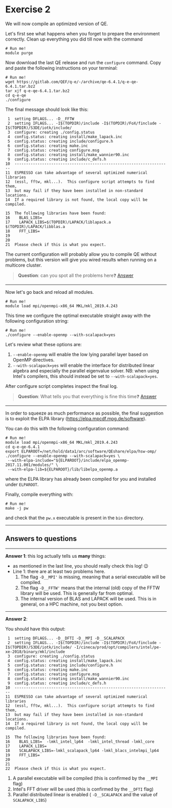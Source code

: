 # Exercise 2

We will now compile an optimized version of QE.

Let's first see what happens when you forget to prepare the environment correctly.
Clean up everything you did till now with the command

    # Run me!
    module purge

Now download the last QE release and run the `configure` command. 
Copy and paste the following instructions on your terminal:

    # Run me!
    wget https://gitlab.com/QEF/q-e/-/archive/qe-6.4.1/q-e-qe-6.4.1.tar.bz2
    tar xjf q-e-qe-6.4.1.tar.bz2
    cd q-e-qe
    ./configure




The final message should look like this:

     1	setting DFLAGS... -D__FFTW
     2	setting IFLAGS... -I$(TOPDIR)/include -I$(TOPDIR)/FoX/finclude -I$(TOPDIR)/S3DE/iotk/include/
     3	configure: creating ./config.status
     4	config.status: creating install/make_lapack.inc
     5	config.status: creating include/configure.h
     6	config.status: creating make.inc
     7	config.status: creating configure.msg
     8	config.status: creating install/make_wannier90.inc
     9	config.status: creating include/c_defs.h
    10	--------------------------------------------------------------------
    11	ESPRESSO can take advantage of several optimized numerical libraries
    12	(essl, fftw, mkl...).  This configure script attempts to find them,
    13	but may fail if they have been installed in non-standard locations.
    14	If a required library is not found, the local copy will be compiled.
       
    15	The following libraries have been found:
    16	  BLAS_LIBS=
    17	  LAPACK_LIBS=$(TOPDIR)/LAPACK/liblapack.a $(TOPDIR)/LAPACK/libblas.a
    18	  FFT_LIBS=
    19	  
    20	  
    21	Please check if this is what you expect.


The current configuration will probably allow you to compile QE without problems, 
but this version will give you wired results when running on a multicore cluster.

> **Question**: can you spot all the problems here❓ [Answer](#A1)

---

Now let's go back and reload all modules.

    # Run me!
    module load mpi/openmpi-x86_64 MKL/mkl_2019.4.243

This time we configure the optimal executable straight away with the following configuration string:

    # Run me!
    ./configure --enable-openmp --with-scalapack=yes

Let's review what these options are:

1. `--enable-openmp` will enable the low lying parallel layer based on OpenMP directives.
2. `--with-scalapack=yes` will enable the interface for distributed linear algebra and especially the parallel eigenvalue solver. NB: when using Intel's compilers, this should instead be set to `--with-scalapack=yes`.

After configure script completes inspect the final log.

> **Question**: What tells you that everything is fine this time❓ [Answer](#A2)

---

In order to squeeze as much performance as possible, the final 
suggestion is to exploit the ELPA library (https://elpa.mpcdf.mpg.de/software).

You can do this with the following configuration command:


    # Run me!
    module load mpi/openmpi-x86_64 MKL/mkl_2019.4.243
    cd q-e-qe-6.4.1
    export ELPAROOT=/net/hold/data1/arc/software/QEshare/elpa/hsw-omp/
    ./configure --enable-openmp --with-scalapack=yes \
     --with-elpa-include="${ELPAROOT}/include/elpa_openmp-2017.11.001/modules/" \
     --with-elpa-lib=${ELPAROOT}/lib/libelpa_openmp.a

where the ELPA library has already been compiled for you and installed
under `ELPAROOT`.

Finally, compile everything with:

    # Run me!
    make -j pw

and check that the `pw.x` executable is present in the `bin` directory.


---

## Answers to questions

---

<a name="A1"></a> **Answer 1**: this log actually tells us **many** things:

*  as mentioned in the last line, you should really check this log! 😉
* Line 1: there are at least two problems here.
    1. The flag `-D__MPI'` is missing, meaning that a serial executable will be compiled.
    2. The flag `-D__FFTW'` means that the internal (old) copy of the  FFTW library will be used. This is generally far from optimal.
    3. The internal version of BLAS and LAPACK will be used. This is in general, on a HPC machine, not you best option.

---

<a name="A2"></a> **Answer 2**:

You should have this output:

     1	setting DFLAGS... -D__DFTI -D__MPI -D__SCALAPACK
     2	setting IFLAGS... -I$(TOPDIR)/include -I$(TOPDIR)/FoX/finclude -I$(TOPDIR)/S3DE/iotk/include/ -I/cineca/prod/opt/compilers/intel/pe-xe-2018/binary/mkl/include
     3	configure: creating ./config.status
     4	config.status: creating install/make_lapack.inc
     5	config.status: creating include/configure.h
     6	config.status: creating make.inc
     7	config.status: creating configure.msg
     8	config.status: creating install/make_wannier90.inc
     9	config.status: creating include/c_defs.h
    10	--------------------------------------------------------------------
    11	ESPRESSO can take advantage of several optimized numerical libraries
    12	(essl, fftw, mkl...).  This configure script attempts to find them,
    13	but may fail if they have been installed in non-standard locations.
    14	If a required library is not found, the local copy will be compiled.
       
    15	The following libraries have been found:
    16	  BLAS_LIBS=  -lmkl_intel_lp64  -lmkl_intel_thread -lmkl_core
    17	  LAPACK_LIBS=
    18	  SCALAPACK_LIBS=-lmkl_scalapack_lp64 -lmkl_blacs_intelmpi_lp64
    19	  FFT_LIBS=
    20	  
    21	  
    22	Please check if this is what you expect.

1. A parallel executable will be compiled (this is confirmed by the `__MPI` flag)
2. Intel's FFT driver will be used (this is confirmed by the `__DFTI` flag)
3. Parallel distributed linear is enabled ( `-D__SCALAPACK` and the value of `SCALAPACK_LIBS`)



